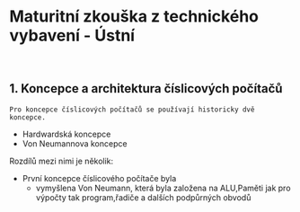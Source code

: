 # Maturitní zkouška z technického vybavení - Ústní 
<br />

## 1. Koncepce a architektura číslicových počítačů

    Pro koncepce číslicových počítačů se používají historicky dvě koncepce.

- Hardwardská koncepce
- Von Neumannova koncepce

Rozdílů mezi nimi je několik:
- První koncepce číslicového počítače byla 
  - vymyšlena Von Neumann, která byla založena na ALU,Paměti jak pro výpočty tak program,řadiče a dalších podpůrných obvodů
    